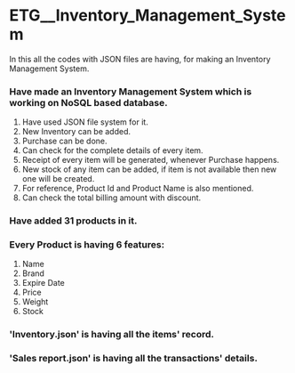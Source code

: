 # ETG__Inventory_Management_System
In this all the codes with JSON files are having, for making an Inventory Management System.


### Have made an Inventory Management System which is working on NoSQL based database.
1. Have used JSON file system for it.
2. New Inventory can be added.
3. Purchase can be done.
4. Can check for the complete details of every item.
5. Receipt of every item will be generated, whenever Purchase happens.
6. New stock of any item can be added, if item is not available then new one will be created.
7. For reference, Product Id and Product Name is also mentioned.
8. Can check the total billing amount with discount.

### Have added 31 products in it.
### Every Product is having 6 features:
1. Name
2. Brand
3. Expire Date
4. Price
5. Weight
6. Stock

### 'Inventory.json' is having all the items' record.
### 'Sales report.json' is having all the transactions' details.


